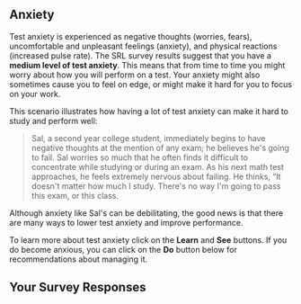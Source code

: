 ## Anxiety

Test anxiety is experienced as negative thoughts (worries, fears), uncomfortable and unpleasant feelings (anxiety), and physical reactions (increased pulse rate). The SRL survey results suggest that you have a **medium level of test anxiety**. This means that from time to time you might worry about how you will perform on a test. Your anxiety might also sometimes cause you to feel on edge, or might make it hard for you to focus on your work. 

This scenario illustrates how having a lot of test anxiety can make it hard to study and perform well:

> Sal, a second year college student, immediately begins to have negative thoughts at the mention of any exam; he believes he's going to fail. Sal worries so much that he often finds it difficult to concentrate while studying or during an exam. As his next math test approaches, he feels extremely nervous about failing. He thinks, “It doesn't matter how much I study. There's no way I'm going to pass this exam, or this class.

Although anxiety like Sal's can be debilitating, the good news is that there are many ways to lower test anxiety and improve performance.

To learn more about test anxiety click on the **Learn** and **See** buttons. If you do become anxious, you can click on the **Do** button below for recommendations about managing it. 

## Your Survey Responses
